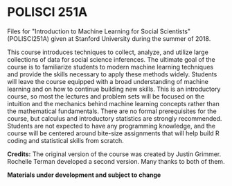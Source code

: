 # POLISCI 251A
Files for "Introduction to Machine Learning for Social Scientists" (POLISCI251A)
given at Stanford University during the summer of 2018.

This course introduces techniques to collect, analyze, and utilize large collections of data for social science inferences. The ultimate goal of the course is to familiarize students to modern machine learning techniques and provide the skills necessary to apply these methods widely. Students will leave the course equipped with a broad understanding of machine learning and on how to continue building new skills. This is an introductory course, so most the lectures and problem sets will be focused on the intuition and the mechanics behind machine learning concepts rather than the mathematical fundamentals. There are no formal prerequisites for the course, but calculus and introductory statistics are strongly recommended. Students are not expected to have any programming knowledge, and the course will be centered around bite-size assignments that will help build R coding and statistical skills from scratch.

**Credits:** The original version of the course was created by Justin Grimmer. Rochelle Terman developed a second version. 
Many thanks to both of them.

**Materials under development and subject to change**

